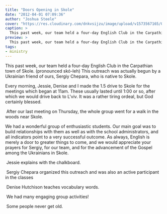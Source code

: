 ```yaml
---
title: "Doors Opening in Skole"
date: "2012-04-01 07:09:36"
author: "Joshua Steele"
cover: "https://res.cloudinary.com/dnkvsijzu/image/upload/v1573567165/OFReport/2012-04-01-doors-opening-skole/SkoleEnglishClub33-12-6_iwgpjg.jpg"
caption: >
  This past week, our team held a four-day English Club in the Carpathian town of Skole. (pronounced skó-leh) This outreach was actually begun by a Ukrainian friend of ours, Sergiy Chepara, who is native to Skole.
preview: >
  This past week, our team held a four-day English Club in the Carpathian town of Skole. (pronounced skó-leh) This outreach was actually begun by a Ukrainian friend of ours, Sergiy Chepara, who is native to Skole.
tags:
- ministry
---
```


This past week, our team held a four-day English Club in the Carpathian town of Skole. (pronounced skó-leh) This outreach was actually begun by a Ukrainian friend of ours, Sergiy Chepara, who is native to Skole.

Every morning, Jessie, Denise and I made the 1.5 drive to Skole for the meetings which began at 11am. These usually lasted until 1:00 or so, after which we would drive back to L'viv. It was a rather tiring ordeal, but God certainly blessed.

<a href="//d21yo20tm8bmc2.cloudfront.net/2012/04/SkoleEnglishClub42.jpg"><img class="size-medium wp-image-1492" title="SkoleEnglishClub42" src="//d21yo20tm8bmc2.cloudfront.net/2012/04/SkoleEnglishClub42-450x300.jpg" alt="" /></a>
After our last meeting on Thursday, the whole group went for a walk in the woods near Skole.

We had a wonderful group of enthusiastic students. Our main goal was to build relationships with them as well as with the school administrators, and all indicators point to a very successful outcome. As always, English is merely a door to greater things to come, and we would appreciate your prayers for Sergiy, for our team, and for the advancement of the Gospel among the Ukrainians in Skole.

<a href="//d21yo20tm8bmc2.cloudfront.net/2012/04/SkoleEnglishClub6.jpg"><img class="size-medium wp-image-1493" title="SkoleEnglishClub6" src="//d21yo20tm8bmc2.cloudfront.net/2012/04/SkoleEnglishClub6-450x300.jpg" alt="" /></a>
Jessie explains with the chalkboard.

<a href="//d21yo20tm8bmc2.cloudfront.net/2012/04/SkoleEnglishClub10.jpg"><img class="size-medium wp-image-1494" title="SkoleEnglishClub10" src="//d21yo20tm8bmc2.cloudfront.net/2012/04/SkoleEnglishClub10-450x300.jpg" alt="" /></a>
Sergiy Chepara organized this outreach and was also an active participant in the classes

<a href="//d21yo20tm8bmc2.cloudfront.net/2012/04/SkoleEnglishClub15.jpg"><img class="size-medium wp-image-1495" title="SkoleEnglishClub15" src="//d21yo20tm8bmc2.cloudfront.net/2012/04/SkoleEnglishClub15-450x300.jpg" alt="" /></a>
Denise Hutchison teaches vocabulary words.

<a href="//d21yo20tm8bmc2.cloudfront.net/2012/04/SkoleEnglishClub24.jpg"><img class="size-medium wp-image-1496" title="SkoleEnglishClub24" src="//d21yo20tm8bmc2.cloudfront.net/2012/04/SkoleEnglishClub24-450x300.jpg" alt="" /></a>
We had many engaging group activities!

<a href="//d21yo20tm8bmc2.cloudfront.net/2012/04/SkoleEnglishClub73.jpg"><img class="size-medium wp-image-1497" title="SkoleEnglishClub73" src="//d21yo20tm8bmc2.cloudfront.net/2012/04/SkoleEnglishClub73-450x300.jpg" alt="" /></a>
Some people never get old.

